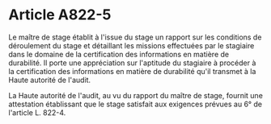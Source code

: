 # Article A822-5

Le maître de stage établit à l'issue du stage un rapport sur les conditions de déroulement du stage et détaillant les missions effectuées par le stagiaire dans le domaine de la certification des informations en matière de durabilité. Il porte une appréciation sur l'aptitude du stagiaire à procéder à la certification des informations en matière de durabilité qu'il transmet à la Haute autorité de l'audit.

La Haute autorité de l'audit, au vu du rapport du maître de stage, fournit une attestation établissant que le stage satisfait aux exigences prévues au 6° de l'article L. 822-4.
